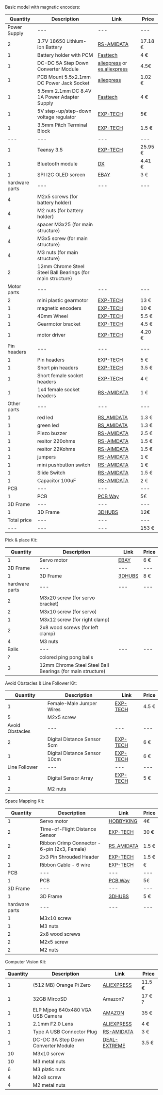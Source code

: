 Basic model with magnetic encoders:

| Quantity | Description | Link | Price |
|---|---|---|---|
| Power Supply |---|---|---|
| 2  | 3.7V 18650 Lithium-ion Battery | [RS-AMIDATA](https://ie.rs-online.com/web/p/speciality-size-rechargeable-batteries/7887261/) | 17.18 € |
| 1 | Battery holder with PCM | [Fasttech](https://www.fasttech.com/p/1279500) | 4 € |
| 1 | DC-DC 5A Step Down Converter Module | [aliexpress](https://www.aliexpress.com/item/DC-DC-4-5-30V-to-0-8-30V-5A-Step-Down-Converter-Module-Circuit-Voltage/1724909910.html?ws_ab_test=searchweb0_0,searchweb201602_5_10152_10151_10065_10344_10068_10342_10547_10343_51102_10340_10548_10341_10084_10083_10307_10301_10303_10312_10313_10059_10314_10184_10534_100031_10604_10103_10605_10594_10142,searchweb201603_1,ppcSwitch_5&algo_expid=59acf9db-747c-4bae-9396-6da0b7c3cc02-29&algo_pvid=59acf9db-747c-4bae-9396-6da0b7c3cc02&rmStoreLevelAB=5) or [es.aliexpress](https://es.aliexpress.com/item/DC-DC-4-5V-30V-to-0-8V-30V-5A-Step-Down-Power-Apply/32332363457.html) | 4.5€ |
| 1 | PCB Mount 5.5x2.1mm DC Power Jack Socket | [aliexpress](https://es.aliexpress.com/store/product/10Pcs-PCB-Mount-5-5-x-2-1-mm-Female-DC-Power-Jack-Plug-Socket-Connector/2881256_32816199401.html?ws_ab_test=searchweb0_0,searchweb201602_5_10152_10151_10065_10344_10068_10342_10547_10343_51102_10340_10548_10341_10084_10083_10307_10301_10303_10312_10313_10059_10314_10184_10534_100031_10604_10103_10605_10594_10142,searchweb201603_1,ppcSwitch_5&algo_expid=5eab03d4-3ff3-4e66-bbec-f828e346cfb2-0&algo_pvid=5eab03d4-3ff3-4e66-bbec-f828e346cfb2&rmStoreLevelAB=5) | 1.02 € |
| 1 | 5.5mm 2.1mm DC 8.4V 1A Power Adapter Supply | [Fasttech](https://www.fasttech.com/p/1284905) | 4 € |
| 1 | 5V step-up/step-down voltage regulator | [EXP-TECH](https://www.exp-tech.de/en/modules/currentvoltage/4823/pololu-5v-step-up/step-down-voltage-regulator-s7v7f5) | 5€ |
| 1 | 3.5mm Pitch Terminal Block | [EXP-TECH](https://ie.rs-online.com/web/p/pcb-terminal-blocks/7100444/) | 1.5 €|
|---|---|---|---|
| 1 | Teensy 3.5 | [EXP-TECH](https://www.exp-tech.de/en/platforms/teensy/7786/teensy-3.5) | 25.95 € |
| 1 | Bluetooth module | [DX](http://www.dx.com/p/jy-mcu-arduino-bluetooth-wireless-serial-port-module-104299) | 4.41 € |
| 1 | SPI I2C OLED screen | [EBAY](https://www.ebay.com/itm/0-96-I2C-IIC-SPI-Serial-128X64-White-OLED-LCD-LED-Display-Module-for-Arduino-/182546048967) | 3 € |
| hardware parts |---|---|---|
| 4 | M2x5 screws (for battery holder) |  |  |
| 4 | M2 nuts (for battery holder) |  |  |
| 4 | spacer M3x25 (for main structure) |  |  |
| 4 | M3x5 screw (for main structure) |  |  |
| 4 | M3 nuts (for main structure)|  |  |
| 2 | 12mm Chrome Steel Steel Ball Bearings (for main structure)|  |  | 
| Motor parts |---|---|---|
| 2 | mini plastic gearmotor | [EXP-TECH](https://www.exp-tech.de/en/motors/dc-gearmotors/7707/120-1-mini-plastic-gearmotor-hp-offset-3mm-d-shaft-output-extended-motor-shaft?c=1356) | 13 € |
| 1 | magnetic encoders | [EXP-TECH](https://www.exp-tech.de/en/sensors/magnet/7899/magnetic-encoder-pair-kit-for-20d-mm-metal-gearmotors-20-cpr-2.7-18v) | 10 € |
| 1 | 40mm Wheel | [EXP-TECH](https://www.exp-tech.de/en/accessories/mechanical-components/7847/pololu-wheel-40x7mm-pair-red) | 5.5 € |
| 1 | Gearmotor bracket | [EXP-TECH](https://www.exp-tech.de/en/motors/dc-gearmotors/6288/pololu-mini-plastic-gearmotor-bracket-pair-wide) | 4.5 € |
| 1 | motor driver | [EXP-TECH](https://www.exp-tech.de/en/search?sSearch=drv8835) | 4.20 € |
| Pin headers |---|---|---|
| 1 | Pin headers | [EXP-TECH](https://www.exp-tech.de/en/accessories/connectors/7921/1x40-pin-break-away-headers-straight-10-pack) | 5 € |
| 1 | Short pin headers | [EXP-TECH](https://www.exp-tech.de/en/accessories/connectors/6759/2mm-pitch-40-pin-break-apart-male-headers-pack-of-5) | 3.5 € |
| 1 | Short female socket headers | [EXP-TECH](https://www.exp-tech.de/en/accessories/connectors/6760/2mm-pitch-25-pin-female-socket-headers-pack-of-5) | 4 € |
| 1 | 1x4 female socket headers | [RS-AMIDATA](https://ie.rs-online.com/web/p/pcb-sockets/8282067/) | 1 € |
| Other parts |---|---|---|
| 1 | red led | [RS_AMIDATA](https://ie.rs-online.com/web/p/visible-leds/2285988/) | 1.3 € |
| 1 | green led | [RS_AMIDATA](https://ie.rs-online.com/web/p/visible-leds/2286004/) | 1.3 € |
| 1 | Piezo buzzer | [RS-AMIDATA](https://ie.rs-online.com/web/p/piezo-buzzer-components/5358253/?searchTerm=KPEG242&relevancy-data=636F3D3126696E3D4931384E53656172636847656E65726963266C753D656E266D6D3D6D61746368616C6C7061727469616C26706D3D5E2E2A2426706F3D31333326736E3D592673743D43415443485F414C4C5F44454641554C542673633D592677633D4E4F4E45267573743D4B504547323432267374613D4B50454732343226) | 2.5 € |
| 1 | resitor 220ohms | [RS-AIMDATA](https://ie.rs-online.com/web/p/through-hole-fixed-resistors/7077612/) | 1.5 €|
| 1 | resitor 22Kohms | [RS-AIMDATA](https://ie.rs-online.com/web/p/through-hole-fixed-resistors/7077779/) | 1.5 €|
| 1 | jumpers | [RS-AMIDATA](https://ie.rs-online.com/web/p/jumpers-shunts/6742397/) | 1 € |
| 1 | mini pushbutton switch | [RS-AMIDATA](https://www.exp-tech.de/en/accessories/buttonsswitches/5434/mini-pushbutton-switch-pcb-mount-2-pin-spst-50ma-5-pack) | 1 € |
| 1 | Slide Switch | [RS-AMIDATA](https://www.exp-tech.de/en/accessories/buttonsswitches/5114/breadboard-friendly-spdt-slide-switch) | 1.5 € |
| 1 | Capacitor 100uF | [RS-AMIDATA](https://ie.rs-online.com/web/p/aluminium-capacitors/7110842/) | 2 € |
| PCB |---|---|---|
| 1 | PCB|[PCB Way](https://www.pcbway.com/)| 5€|
| 3D Frame |---|---|---|
| 1 | 3D Frame|[3DHUBS](https://www.3dhubs.com)| 12€|
| Total price |---|---|---|
|---|---|---| 153 € |


Pick & place Kit:

| Quantity | Description | Link | Price |
|---|---|---|---|
| 1 | Servo motor | [EBAY](https://www.ebay.com/itm/232208650170) | 6 € |
| 3D Frame |---|---|---|
| 1 | 3D Frame|[3DHUBS](https://www.3dhubs.com)| 8 € |
| hardware parts |---|---|---|
| 2 | M3x20 screw (for servo bracket) |  |  |
| 2 | M3x10 screw (for servo) |  |  |
| 1 | M3x12 screw (for right clamp) |  |  |
| 2 | 2x8 wood screws (for left clamp) |  |  |
| 4 | M3 nuts |  |  |
| Balls |---|---|---|
| ? | colored ping pong balls |  |  |
| 3 | 12mm Chrome Steel Steel Ball Bearings (for main structure)|  |  |


Avoid Obstacles & Line Follower Kit:

| Quantity | Description | Link | Price |
|---|---|---|---|
| 1 | Female-Male Jumper Wires | [EXP-TECH](https://www.exp-tech.de/en/accessories/cables/jumper-wires/7797/premium-female/male-extension-jumper-wires-40-x-6-150mm) | 4.5 € |
| 5 | M2x5 screw  |  |  |
| Avoid Obstacles |---|---|---|
| 2 | Digital Distance Sensor 5cm | [EXP-TECH](https://www.exp-tech.de/en/sensors/distanceapproximation/4905/pololu-carrier-with-sharp-gp2y0d805z0f-digital-distance-sensor-5cm?c=1340) | 6 € |
| 1 | Digital Distance Sensor 10cm | [EXP-TECH](https://www.exp-tech.de/en/sensors/distanceapproximation/4906/pololu-carrier-with-sharp-gp2y0d810z0f-digital-distance-sensor-10cm?c=1340) | 6 € |
| Line Follower |---|---|---|
| 1 | Digital Sensor Array | [EXP-TECH](https://www.exp-tech.de/en/sensors/distanceapproximation/5235/qtr-3rc-reflectance-sensor-array) | 5 € |
| 2 | M2 nuts |  |  |


Space Mapping Kit:

| Quantity | Description | Link | Price |
|---|---|---|---|
| 1 | Servo motor | [HOBBYKING](https://hobbyking.com/es_es/power-hd-1900a-servo-1-7kg-0-08sec-9g.html) | 4€ |
| 2 | Time-of-Flight Distance Sensor | [EXP-TECH](https://www.exp-tech.de/en/sensors/distanceapproximation/7557/pololu-vl53l0x-time-of-flight-distance-sensor-carrier-with-voltage-regulator-200cm-max?c=1340) | 30 € |
| 2 | Ribbon Crimp Connector - 6-pin (2x3, Female) | [RS_AMIDATA](https://ie.rs-online.com/web/p/idc-connectors/8323648/) | 1.5 € |
| 2 | 2x3 Pin Shrouded Header | [EXP-TECH](https://www.exp-tech.de/en/accessories/connectors/4606/2x3-pin-shrouded-header?number=EXP-R05-210) | 1.5 € |
| 1 | Ribbon Cable - 6 wire | [EXP-TECH](https://www.exp-tech.de/en/accessories/cables/sonstige/5822/ribbon-cable-6-wire-15ft) | € |
| PCB |---|---|---|
| 1 | PCB|[PCB Way](https://www.pcbway.com/)| 5€|
| 3D Frame |---|---|---|
| 1 | 3D Frame|[3DHUBS](https://www.3dhubs.com)| 5 € |
| hardware parts |---|---|---|
| 1 | M3x10 screw |  |  |
| 1 | M3 nuts |  |  |
| 2 | 2x8 wood screws |  |  |
| 2 | M2x5 screw |  |  |
| 2 | M2 nuts |  |  |


Computer Vision Kit:

| Quantity | Description | Link | Price |
|---|---|---|---|
| 1 | (512 MB) Orange Pi Zero | [ALIEXPRESS](https://es.aliexpress.com/store/product/New-Orange-Pi-Zero-H2-Quad-Core-Open-source-512MB-development-board-beyond-Raspberry-Pi/1553371_32761500374.html?spm=a219c.12010612.0.0.530ec9edjqFHso) | 11.5 € |
| 1 | 32GB MircoSD | Amazon? | 17 € ? |
| 1 | ELP Mjpeg 640x480 VGA USB Camera | [AMAZON](https://www.amazon.es/dp/B017GXPULW/ref=pe_3310721_189395781_TE_dp_1) | 35 € |
| 1 | 2.1mm F2.0 Lens | [ALIEXPRESS](https://www.aliexpress.com/item/5MP-HD-2-1mm-CCTV-IP-Camera-MTV-Board-IR-Lens-F2-0-Aperture-1-2/32667906561.html?ws_ab_test=searchweb0_0,searchweb201602_5_10152_5000015_10151_10065_10344_10068_10342_10547_10343_51102_10340_10548_10341_5130015_10084_10083_10307_10301_10303_10312_10059_10313_10314_10184_10534_5790011_100031_10604_10103_10605_10594_5060015_10142,searchweb201603_25,ppcSwitch_5&algo_expid=bf262e34-a725-44e5-808a-5dc5669ddc59-0&algo_pvid=bf262e34-a725-44e5-808a-5dc5669ddc59&rmStoreLevelAB=5) | 4 € |
| 1 | Type A USB Connector Plug | [RS-AMIDATA](https://ie.rs-online.com/web/p/type-a-usb-connectors/6742268/?searchTerm=674-2268&relevancy-data=636F3D3126696E3D4931384E525353746F636B4E756D626572266C753D656E266D6D3D6D61746368616C6C26706D3D5E285C647B362C377D5B4161426250705D297C285C647B337D5B5C732D2F255C2E2C5D5C647B332C347D5B4161426250705D3F292426706F3D3126736E3D592673743D52535F53544F434B5F4E554D4245522677633D4E4F4E45267573743D3637342D32323638267374613D3637343232363826) | 3 € |
| 1 | DC-DC 3A Step Down Converter Module | [DEAL-EXTREME](http://www.dx.com/p/48v-step-down-module-dc-dc-4-5-60v-switching-power-supply-blue-434337) | 3.5 € |
| 10 | M3x10 screw |  |  |
| 10 | M3 metal nuts |  |  |
| 6 | M3 platic nuts |  |  |
| 4 | M2x8 screw |  |  |
| 4 | M2 metal nuts |  |  |
